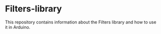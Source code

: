 # Filters-library
This repository contains information about the Filters library and how to use it in Arduino.
